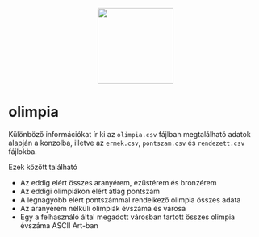 <p align="center">
  <img src="https://konyvtar.elte.hu/sites/default/files/2021-05/olimpia_logo.png" height="150">
</p>

# olimpia

Különböző információkat ír ki az `olimpia.csv` fájlban megtalálható adatok alapján a konzolba, illetve az `ermek.csv`, `pontszam.csv` és `rendezett.csv` fájlokba.

Ezek között található
- Az eddig elért összes aranyérem, ezüstérem és bronzérem
- Az eddigi olimpiákon elért átlag pontszám
- A legnagyobb elért pontszámmal rendelkező olimpia összes adata
- Az aranyérem nélküli olimpiák évszáma és városa
- Egy a felhasználó által megadott városban tartott összes olimpia évszáma ASCII Art-ban
